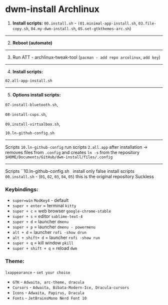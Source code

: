 # dwm-install Archlinux

1. **Install scripts:** `00.install.sh` - `(01.minimal-app-install.sh`, `03.file-copy.sh`, `04.my-dwm-install.sh`, `05.set-gtkthemes-arc.sh`)

---

2. **Reboot (automate)**

---

3. Run ATT - archlinux-tweak-tool (`pacman - add repo arcolinux`, `add key`)

---

4. **Install scripts:** 

`02.all-app-install.sh` 

---

5. **Options install scripts:** 

`07-install-bluetooth.sh`, 

`08-install-cups.sh`, 

`09.install-virtualbox.sh`, 

`10.ln-github-config.sh`

---

Scripts `10.ln-github-config` run scripts `2.all.app` after installation -> removes files from `.config` and creates `ln -s` from the repository `$HOME/Documents/GitHub/dwm-install/files/.config`

---

Scripts ``10.ln-github-config.sh`
` install only false install scripts `00.install.sh` - (`01`, `02`, `03`, `04`, `05`)
this is the original repository Suckless

### **Keybindings:**

- `super=win` `ModKey4` - default
- `super + enter` = terminal `kitty`
- `super + c` = web browser `google-chrome-stable`
- `super + s` = editor `sublime-text-4`
- `super + d` = launcher `dmenu`
- `super + p` = launcher `dmenu - powermenu`
- `alt + d` = launcher `rofi -show drun`
- `alt + shift+ d` = launcher `rofi -show run`
- `super + q` = kill window `pkill`
- `super + shift + q` = reload `dwm`

### **Theme:**

`lxappearance` - `set your choise`

- `GTK` - `Adwaita, arc-theme, dracula`
- `Cursors` - `Adwaita, Bibata-Modern-Ice, Dracula-cursors`
- `Icons` - `Adwaita, Papirus, Dracula`
- `Fonts` - `JetBrainsMono Nerd Font 10`

 
